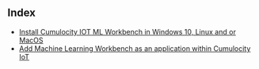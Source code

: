 ## Index
*   [Install Cumulocity IOT ML Workbench in Windows 10,  Linux and or  MacOS](https://github.com/SoftwareAG/MLW/tree/master/docs/use%20cases/Install%20Cumulocity%20IOT%20ML%20Workbench%20in%20Windows%2010%20%20Linux%20%20MacOS)
*   [Add Machine Learning Workbench as an application within Cumulocity IoT](https://github.com/SoftwareAG/MLW/tree/master/docs/use%20cases/Add%20Machine%20Learning%20Workbench%20as%20an%20application%20within%20Cumulocity%20IoT)